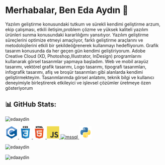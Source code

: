 # Merhabalar, Ben Eda Aydın 👋

Yazılım geliştirme konusundaki tutkum ve sürekli kendimi geliştirme arzum, ekip çalışması, etkili iletişim,problem çözme
ve yüksek kaliteli yazılım ürünleri sunma konusundaki kararlılığımı yansıtıyor. Yazılım geliştirme süreçlerini optimize
etmeyi amaçlıyor, farklı geliştirme araçlarını ve metodolojilerini etkili bir şekildeöğrenerek kullanmayı hedefliyorum.
Grafik tasarım konusunda da her geçen gün kendimi geliştiriyorum. Adobe Creative Cloud (XD, Photoshop,Illustrator,
InDesign) programlarını kullanarak görsel tasarımlar yapmaya başladım. Web ve mobil arayüz tasarımı, vektörel grafik
tasarımı, Logo tasarımı, tipografi tasarımları, infografik tasarımı, afiş ve broşür tasarımları gibi alanlarda kendimi
geliştirmekteyim. Tasarımlarımda görsel anlatımı, teknik bilgi ve kullanıcı deneyimiyle birleştirerek etkileyici ve işlevsel
çözümler üretmeye özen gösteriyorum

## 📊 GitHub Stats:

<p align="left"> <img src="https://komarev.com/ghpvc/?username=edaaydin&label=Profile%20views&color=0e75b6&style=flat" alt="edaaydin" /> </p>

<p align="left"> <a href="https://www.cprogramming.com/" target="_blank" rel="noreferrer"> <img src="https://raw.githubusercontent.com/devicons/devicon/master/icons/c/c-original.svg" alt="c" width="40" height="40"/> </a> <a href="https://www.w3schools.com/css/" target="_blank" rel="noreferrer"> <img src="https://raw.githubusercontent.com/devicons/devicon/master/icons/css3/css3-original-wordmark.svg" alt="css3" width="40" height="40"/> </a> <a href="https://www.w3.org/html/" target="_blank" rel="noreferrer"> <img src="https://raw.githubusercontent.com/devicons/devicon/master/icons/html5/html5-original-wordmark.svg" alt="html5" width="40" height="40"/> </a> <a href="https://developer.mozilla.org/en-US/docs/Web/JavaScript" target="_blank" rel="noreferrer"> <img src="https://raw.githubusercontent.com/devicons/devicon/master/icons/javascript/javascript-original.svg" alt="javascript" width="40" height="40"/> </a> <a href="https://www.microsoft.com/en-us/sql-server" target="_blank" rel="noreferrer"> <img src="https://www.svgrepo.com/show/303229/microsoft-sql-server-logo.svg" alt="mssql" width="40" height="40"/> </a> <a href="https://www.python.org" target="_blank" rel="noreferrer"> <img src="https://raw.githubusercontent.com/devicons/devicon/master/icons/python/python-original.svg" alt="python" width="40" height="40"/> </a> </p>

<p><img align="center" src="https://github-readme-stats.vercel.app/api/top-langs?username=edaaydin&show_icons=true&locale=en&layout=compact" alt="edaaydin" /></p>

<p><img align="center" src="https://github-readme-streak-stats.herokuapp.com/?user=edaaydin&" alt="edaaydin" /></p>

